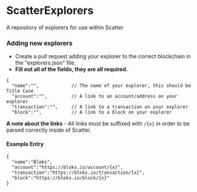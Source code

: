 # ScatterExplorers
A repository of explorers for use within Scatter

### Adding new explorers

- Create a pull request adding your explorer to the correct blockchain in the "explorers.json" file. 
- **Fill out all of the fields, they are all required.**

```
{
  "name":"",            // The name of your explorer, this should be Title Case
  "account":"",         // A link to an account/address on your explorer
  "transaction":"",     // A link to a transaction on your explorer
  "block":"",           // A link to a block on your explorer
```

**A note about the links** - All links must be suffixed with `/{x}` in order to be parsed correctly inside of Scatter.

#### Example Entry

```
{
  "name":"Bloks",
  "account":"https://bloks.io/account/{x}",
  "transaction":"https://bloks.io/transaction/{x}",
  "block":"https://bloks.io/block/{x}"
}
```
